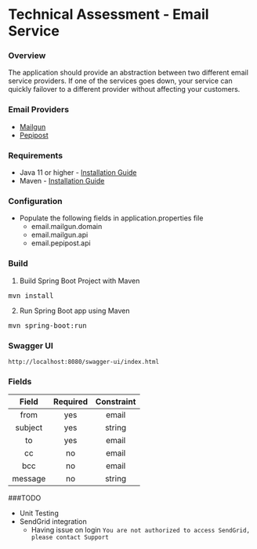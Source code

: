 # Technical Assessment - Email Service
### Overview
The application should provide an abstraction between two different email service providers. If one of the services goes down, your service can quickly failover to a different provider without affecting your customers.

### Email Providers
- [Mailgun](https://www.mailgun.com/)
- [Pepipost](https://www.pepipost.com/)

### Requirements
- Java 11 or higher - [Installation Guide](https://docs.oracle.com/en/java/javase/11/install/preface.html#GUID-A1E4DD95-DA5E-4441-BFCD-2E8AE63C573D)
- Maven -  [Installation Guide](https://maven.apache.org/install.html)

### Configuration
- Populate the following fields in application.properties file 
	- email.mailgun.domain
	- email.mailgun.api
	- email.pepipost.api

### Build
1. Build Spring Boot Project with Maven
<pre>mvn install</pre>
2. Run Spring Boot app using Maven
<pre>mvn spring-boot:run</pre>

### Swagger UI
`http://localhost:8080/swagger-ui/index.html`

### Fields
| Field  | Required  | Constraint |
| :------------: |:---------------:|:---------------:|
| from|yes| email|
| subject| yes| string|
| to | yes|email|
| cc | no|email|
| bcc |no|email|
| message |no|string|

###TODO
- Unit Testing
- SendGrid integration
	- Having issue on login
	`You are not authorized to access SendGrid, please contact Support`